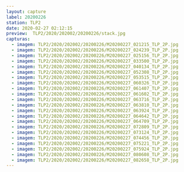 ```yaml
---
layout: capture
label: 20200226
station: TLP2
date: 2020-02-27 02:12:15
preview:  TLP2/2020/202002/20200226/stack.jpg
capturas:
  - imagem: TLP2/2020/202002/20200226/M20200227_021215_TLP_2P.jpg
  - imagem: TLP2/2020/202002/20200226/M20200227_024239_TLP_2P.jpg
  - imagem: TLP2/2020/202002/20200226/M20200227_025156_TLP_2P.jpg
  - imagem: TLP2/2020/202002/20200226/M20200227_033500_TLP_2P.jpg
  - imagem: TLP2/2020/202002/20200226/M20200227_040134_TLP_2P.jpg
  - imagem: TLP2/2020/202002/20200226/M20200227_052308_TLP_2P.jpg
  - imagem: TLP2/2020/202002/20200226/M20200227_053515_TLP_2P.jpg
  - imagem: TLP2/2020/202002/20200226/M20200227_060326_TLP_2P.jpg
  - imagem: TLP2/2020/202002/20200226/M20200227_061407_TLP_2P.jpg
  - imagem: TLP2/2020/202002/20200226/M20200227_061602_TLP_2P.jpg
  - imagem: TLP2/2020/202002/20200226/M20200227_063716_TLP_2P.jpg
  - imagem: TLP2/2020/202002/20200226/M20200227_063810_TLP_2P.jpg
  - imagem: TLP2/2020/202002/20200226/M20200227_063924_TLP_2P.jpg
  - imagem: TLP2/2020/202002/20200226/M20200227_064642_TLP_2P.jpg
  - imagem: TLP2/2020/202002/20200226/M20200227_064709_TLP_2P.jpg
  - imagem: TLP2/2020/202002/20200226/M20200227_072809_TLP_2P.jpg
  - imagem: TLP2/2020/202002/20200226/M20200227_073124_TLP_2P.jpg
  - imagem: TLP2/2020/202002/20200226/M20200227_074456_TLP_2P.jpg
  - imagem: TLP2/2020/202002/20200226/M20200227_075221_TLP_2P.jpg
  - imagem: TLP2/2020/202002/20200226/M20200227_075924_TLP_2P.jpg
  - imagem: TLP2/2020/202002/20200226/M20200227_080608_TLP_2P.jpg
  - imagem: TLP2/2020/202002/20200226/M20200227_082658_TLP_2P.jpg
---
```

